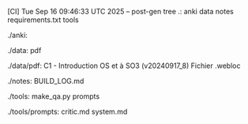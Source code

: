 [CI] Tue Sep 16 09:46:33 UTC 2025 – post-gen tree
.:
anki
data
notes
requirements.txt
tools

./anki:

./data:
pdf

./data/pdf:
C1 - Introduction OS et à SO3 (v20240917_8) Fichier .webloc

./notes:
BUILD_LOG.md

./tools:
make_qa.py
prompts

./tools/prompts:
critic.md
system.md
